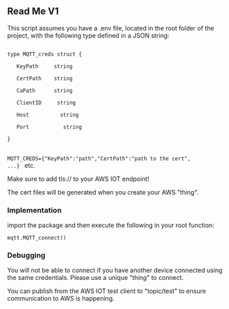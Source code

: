 
<h2>Read Me V1</h2>

This script assumes you have a .env file, located in the root folder of the project, with the following type defined in a JSON string:

<code>
type MQTT_creds struct { <br>
&nbsp; &nbsp;KeyPath&nbsp; &nbsp;&nbsp;&nbsp;string  <br>
&nbsp; &nbsp;CertPath&nbsp;&nbsp;&nbsp;&nbsp;string  <br>
&nbsp; &nbsp;CaPath&nbsp;&nbsp;&nbsp;&nbsp;&nbsp;&nbsp;string  <br>
&nbsp; &nbsp;ClientID&nbsp; &nbsp;&nbsp;&nbsp;string  <br>
&nbsp; &nbsp;Host&nbsp; &nbsp;&nbsp;&nbsp;&nbsp;&nbsp;&nbsp;&nbsp;&nbsp;string  <br>
&nbsp; &nbsp;Port&nbsp; &nbsp;&nbsp;&nbsp;&nbsp;&nbsp;&nbsp;&nbsp;&nbsp;&nbsp;string  <br>
}
</code>

<br>

<code>MQTT_CREDS={"KeyPath":"path","CertPath":"path to the cert", ...} </code> etc.

Make sure to add tls:// to your AWS IOT endpoint!

The cert files will be generated when you create your AWS "thing".  

<h3>Implementation</h3>

import the package and then execute the following in your root function: 	

<code>mqtt.MQTT_connect()</code>

<h3>Debugging</h3>

You will not be able to connect if you have another device connected using the same credentials.  Please use a unique "thing" to connect.

You can publish from the AWS IOT test client to "topic/test" to ensure communication to AWS is happening.

